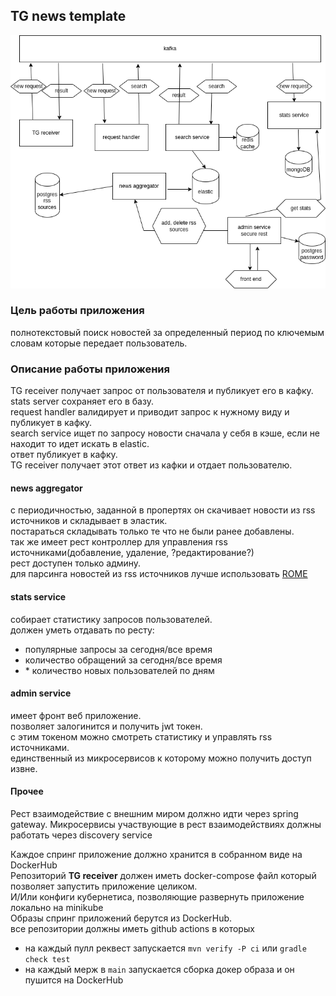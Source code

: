 ## TG news template
![](diagramm.png)  

### Цель работы приложения
полнотекстовый поиск новостей за определенный период по ключемым словам которые передает пользователь.      

### Описание работы приложения
TG receiver получает запрос от пользователя и публикует его в кафку.  
stats server сохраняет его в базу.  
request handler валидирует и приводит запрос к нужному виду и публикует в кафку.  
search service ищет по запросу новости сначала у себя в кэше, если не находит то идет искать в elastic.  
ответ публикует в кафку.  
TG receiver получает этот ответ из кафки и отдает пользователю.  

#### news aggregator
с периодичностью, заданной в пропертях он скачивает новости из rss источников и складывает в эластик.  
постараться складывать только те что не были ранее добавлены.  
так же имеет рест контроллер для управления rss источниками(добавление, удаление, ?редактирование?)    
рест доступен только админу.   
для парсинга новостей из rss источников лучше использовать [ROME](https://rometools.github.io/rome/)

#### stats service
собирает статистику запросов пользователей.  
должен уметь отдавать по ресту:
 - популярные запросы за сегодня/все время
 - количество обращений за сегодня/все время
 - \* количество новых пользователей по дням

#### admin service
имеет фронт веб приложение.  
позволяет залогинится и получить jwt токен.   
с этим токеном можно смотреть статистику и управлять rss источниками.  
единственный из микросервисов к которому можно получить доступ извне.

#### Прочее
Рест взаимодействие с внешним миром должно идти через spring gateway.
Микросервисы участвующие в рест взаимодействиях должны работать через discovery service    

Каждое спринг приложение должно хранится в собранном виде на DockerHub   
Pепозиторий **TG receiver** должен иметь docker-compose файл который позволяет запустить приложение целиком.  
И/Или конфиги кубернетиса, позволяющие развернуть приложение локально на minikube   
Образы спринг приложений берутся из DockerHub.  
все репозитории должны иметь github actions в которых 
- на каждый пулл реквест запускается `mvn verify -P ci` или `gradle check test`
- на каждый мерж в `main` запускается сборка докер образа и он пушится на DockerHub
